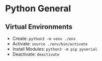 # Python General

## Virtual Environments

* Create: `python3 -m venv ./env`
* Activate: `source ./env/bin/activate`
* Install Modules: `python3 -m pip pyserial`
* Deactivate: `deactivate`
 

